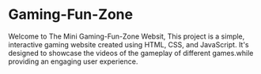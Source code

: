# Gaming-Fun-Zone

Welcome to The Mini Gaming-Fun-Zone Websit, This project is a simple, interactive gaming website created using HTML, CSS, and JavaScript. It's designed to showcase the videos of the gameplay of different games.while providing an engaging user experience.
